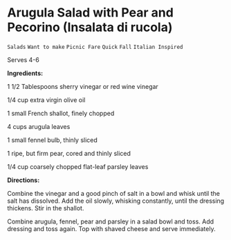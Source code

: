 # Arugula Salad with Pear and Pecorino (Insalata di rucola)

`Salads` `Want to make` `Picnic Fare` `Quick` `Fall` `Italian Inspired`

Serves 4-6

**Ingredients:**

1 1/2 Tablespoons sherry vinegar or red wine vinegar 

1/4 cup extra virgin olive oil 

1 small French shallot, finely chopped

4 cups arugula leaves 

1 small fennel bulb, thinly sliced

1 ripe, but firm pear, cored and thinly sliced 

1/4 cup coarsely chopped flat-leaf parsley leaves 

**Directions:**

Combine the vinegar and a good pinch of salt in a bowl and whisk until the salt has dissolved. Add the oil slowly, whisking constantly, until the dressing thickens. Stir in the shallot. 

Combine arugula, fennel, pear and parsley in a salad bowl and toss. Add dressing and toss again. Top with shaved cheese and serve immediately. 
